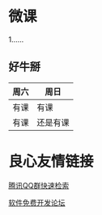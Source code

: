 # 微课
1......
## 好牛掰
|  周六  |  周日  |
| -- | -- |
|  有课  |  有课  |
|  有课  |  还是有课  |


 # 良心友情链接

[腾讯QQ群快速检索](http://u.720life.cn/s/8cf73f7c)

[软件免费开发论坛](http://u.720life.cn/s/bbb01dc0)